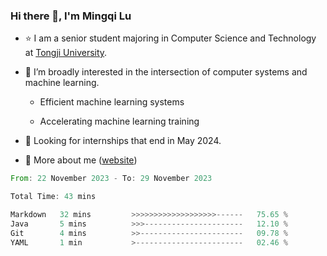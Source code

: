 ### Hi there 👋, I'm Mingqi Lu

- :star: I am a senior student majoring in Computer Science and Technology at [Tongji University](https://en.tongji.edu.cn/p/#/).

- :thinking: I’m broadly interested in the intersection of computer systems and machine learning.

  - Efficient machine learning systems

  - Accelerating machine learning training

- :seedling: Looking for internships that end in May 2024.

- 💬 More about me ([website](https://lmqqqqqq.github.io/))

<!--START_SECTION:waka-->

```rust
From: 22 November 2023 - To: 29 November 2023

Total Time: 43 mins

Markdown   32 mins         >>>>>>>>>>>>>>>>>>>------   75.65 %
Java       5 mins          >>>----------------------   12.10 %
Git        4 mins          >>-----------------------   09.78 %
YAML       1 min           >------------------------   02.46 %
```

<!--END_SECTION:waka-->

